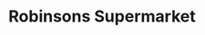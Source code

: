 ---
title: "Robinsons Supermarket"
url: /quezon-city/robinsons-supermarket-commonwealth-avenue-2/
shop: Supermarkt
---